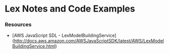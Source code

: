 # Lex Notes and Code Examples


### Resources

- [AWS JavaScript SDL - LexModelBuildingService] (http://docs.aws.amazon.com/AWSJavaScriptSDK/latest/AWS/LexModelBuildingService.html)
